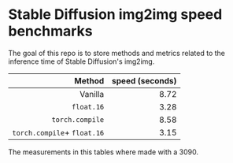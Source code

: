 # Stable Diffusion img2img speed benchmarks

The goal of this repo is to store methods and metrics related to the inference time of Stable Diffusion's img2img.

|                          Method | speed (seconds) |
|--------------------------------:|----------------:|
|                         Vanilla |            8.72 |
|                      `float.16` |            3.28 |
|                 `torch.compile` |            8.58 |
|     `torch.compile`+ `float.16` |            3.15 |

The measurements in this tables where made with a 3090.